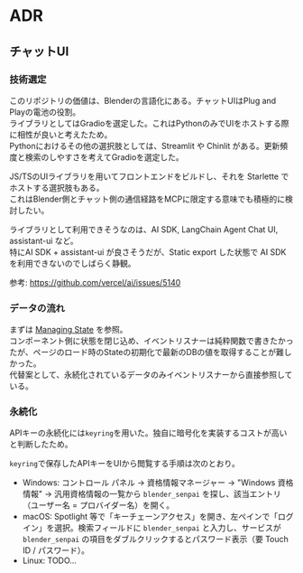 # ADR

## チャットUI

### 技術選定

このリポジトリの価値は、Blenderの言語化にある。チャットUIはPlug and Playの電池の役割。  
ライブラリとしてはGradioを選定した。これはPythonのみでUIをホストする際に相性が良いと考えたため。  
Pythonにおけるその他の選択肢としては、Streamlit や Chinlit がある。更新頻度と検索のしやすさを考えてGradioを選定した。  

JS/TSのUIライブラリを用いてフロントエンドをビルドし、それを Starlette でホストする選択肢もある。  
これはBlender側とチャット側の通信経路をMCPに限定する意味でも積極的に検討したい。  

ライブラリとして利用できそうなのは、AI SDK, LangChain Agent Chat UI, assistant-ui など。  
特にAI SDK + assistant-ui が良さそうだが、Static export した状態で AI SDKを利用できないのでしばらく静観。

参考: <https://github.com/vercel/ai/issues/5140>

### データの流れ

まずは [Managing State](https://www.gradio.app/guides/state-in-blocks) を参照。  
コンポーネント側に状態を閉じ込め、イベントリスナーは純粋関数で書きたかったが、ページのロード時のStateの初期化で最新のDBの値を取得することが難しかった。  
代替案として、永続化されているデータのみイベントリスナーから直接参照している。

### 永続化

APIキーの永続化には`keyring`を用いた。独自に暗号化を実装するコストが高いと判断したため。

`keyring`で保存したAPIキーをUIから閲覧する手順は次のとおり。

- Windows: コントロール パネル → 資格情報マネージャー → "Windows 資格情報" → 汎用資格情報の一覧から `blender_senpai` を探し、該当エントリ（ユーザー名 = プロバイダー名）を開く。
- macOS: Spotlight 等で「キーチェーンアクセス」を開き、左ペインで「ログイン」を選択。検索フィールドに `blender_senpai` と入力し、サービスが `blender_senpai` の項目をダブルクリックするとパスワード表示（要 Touch ID / パスワード）。
- Linux: TODO...
